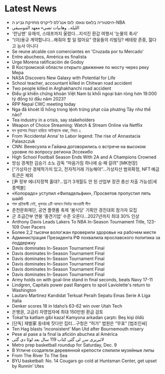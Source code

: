 # Latest News
-  היסטוריה בלאס וגאס: לוס אנג'לס לייקרס מחזיקת גביע ה-NBA
-  الليلة.. وهابيات تضيء معهد الموسيقي
-  '런닝맨' 유재석, 스태프까지 울렸다…지석진 환갑 여행서 '눈물의 축사'
-  “(이)용규 계약합니다…해줘야 할 일 많아요” 영웅들의 리빌딩? 베테랑 존중, 젊다고 능사 아니다
-  Se reune alcalde con comerciantes en 'Cruzada por tu Mercado'
-  Entre abucheos, América es finalista
-  Urge Morena ratificación de Godoy
-  В Костромской области открыто движение по мосту через реку Мера
-  NASA Discovers New Galaxy with Potential for Life
-  School teacher, accountant killed in Chitwan road accident
-  Two people killed in Arghakhanchi road accident
-  Điều gì khiến chứng khoán Việt Nam bị khối ngoại bán ròng hơn 19.000 tỷ đồng từ đầu năm 2023?
-  RPP Nepal CWC meeting today
-  Nga đã khoét lỗ hổng trong lệnh trừng phạt của phương Tây như thế nào?
-  Tea industry in a crisis, say stakeholders
-  Weapon of Choice Streaming: Watch & Stream Online via Netflix
-  ঘন কুয়াশায় নিয়ন্ত্রণ হারিয়ে আইল্যান্ডে ধাক্কা, নিহত ২
-  From ‘Accidental Anna’ to Labor legend: The rise of Annastacia Palaszczuk
-  CNN: Венесуэла и Гайана договорились о встрече на высоком уровне по вопросу региона Эссекибо
-  High School Football Season Ends With 2A and A Champions Crowned
-  방심 경계한 김승기 소노 감독 “마음가짐 하나에 승·패 갈려” [MK현장]
-  [“가상자산 경제적가치 있고, 전자적거래 가능해야”…가상자산 범위확정, NFT·예금토큰은 제외
-  [尹 정부 에너지정책 홀대?…임기 3개월도 안 된 산업부 장관 총선 차출 가능성[세종백블]
-  «Колорадо» уступил «Филадельфии», Просветов пропустил пять шайб
-  শক্ত প্রতিদ্বন্দ্বী নেই, খুলনার ৬টি আসনে নির্ভার আওয়ামী লীগ
-  춘천문화재단, 공연 플랫폼 축제 '봄식당' 기획안 경진대회 참가자 모집
-  군 초급간부 연봉 ‘중견기업’ 수준 오른다…2027년까지 최대 30% 인상
-  Anthony Davis Leads Lakers To NBA In-Season Tournament Title, 123-109 Over Pacers
-  Более 2,2 тысячи вологжан проверили здоровье на рабочем месте
-  Администрация Президента РФ похвалила ярославского политика за поддержку
-  Davis dominates In-Season Tournament Final
-  Davis dominates In-Season Tournament Final
-  Davis dominates In-Season Tournament Final
-  Davis dominates In-Season Tournament Final
-  Davis dominates In-Season Tournament Final
-  Davis dominates In-Season Tournament Final
-  Army holds on with goal-line stand in final seconds, beats Navy 17-11
-  Lindgren, Capitals power past Rangers to spoil Laviolette's return to Washington
-  Lautaro Martinez Kandidat Terkuat Peraih Sepatu Emas Serie A Liga Italia
-  Denker scores 18 in Idaho’s 63-62 win over Utah Tech
-  은행권, 고금리 자영업자에 최대 150만원 환급 검토
-  Tokat'ta katliam gibi kaza! Kamyona arkadan çarptı: Beş kişi öldü
-  [단독] 재벌家 동네에 짓다만 집터…구청은 “허가” 법원은 “무효” [법조인싸]
-  Ten Hag blasts ‘inconsistent’ Man Utd after Bournemouth misery
-  Pese al pase a la final la afición abuchea al América
-  لائبریری سے لی گئی کتاب 119 سال بعد لوٹا دی گئی
-  Metro prep basketball roundup for Saturday, Dec. 9
-  В Угличе создатели деревянной крепости спилили музейные липы
-  From The River To The Sea
-  BYU basketball: No. 14 Cougars go cold at Huntsman Center, get upset by Runnin’ Utes
